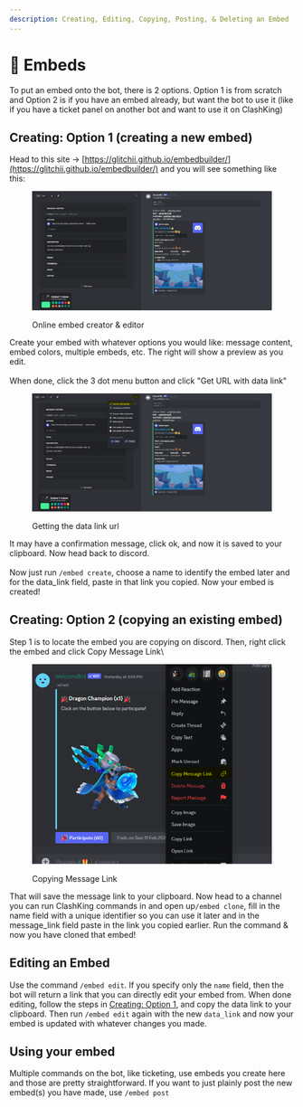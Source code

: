 ```yaml
---
description: Creating, Editing, Copying, Posting, & Deleting an Embed
---
```


# 🔢 Embeds

To put an embed onto the bot, there is 2 options. Option 1 is from scratch and Option 2 is if you have an embed already, but want the bot to use it (like if you have a ticket panel on another bot and want to use it on ClashKing)

## Creating: Option 1  (creating a new embed)

Head to this site -> [https://glitchii.github.io/embedbuilder/](https://glitchii.github.io/embedbuilder/) and you will see something like this:

<figure><img src="../.gitbook/assets/image (22) (1).png" alt=""><figcaption><p>Online embed creator &#x26; editor</p></figcaption></figure>

Create your embed with whatever options you would like: message content, embed colors, multiple embeds, etc. The right will show a preview as you edit.\
\
When done, click the 3 dot menu button and click "Get URL with data link"

<figure><img src="../.gitbook/assets/image (23) (1).png" alt=""><figcaption><p>Getting the data link url</p></figcaption></figure>

It may have a confirmation message, click ok, and now it is saved to your clipboard. Now head back to discord.\
\
Now just run `/embed create`, choose a name to identify the embed later and for the data\_link field, paste in that link you copied. Now your embed is created!

## Creating: Option 2 (copying an existing embed)

Step 1 is to locate the embed you are copying on discord. Then, right click the embed and click Copy Message Link\


<figure><img src="../.gitbook/assets/image (24) (1).png" alt=""><figcaption><p>Copying Message Link</p></figcaption></figure>

That will save the message link to your clipboard. Now head to a channel you can run ClashKing commands in and open up`/embed clone`, fill in the name field with a unique identifier so you can use it later and in the message\_link field paste in the link you copied earlier. Run the command & now you have cloned that embed!

## Editing an Embed

Use the command `/embed edit`. If you specify only the `name` field, then the bot will return a link that you can directly edit your embed from. When done editing, follow the steps in [Creating: Option 1](embeds.md#creating-option-1-creating-a-new-embed), and copy the data link to your clipboard. Then run `/embed edit` again with the new `data_link` and now your embed is updated with whatever changes you made.

## Using your embed

Multiple commands on the bot, like ticketing, use embeds you create here and those are pretty straightforward. If you want to just plainly post the new embed(s) you have made, use `/embed post`
